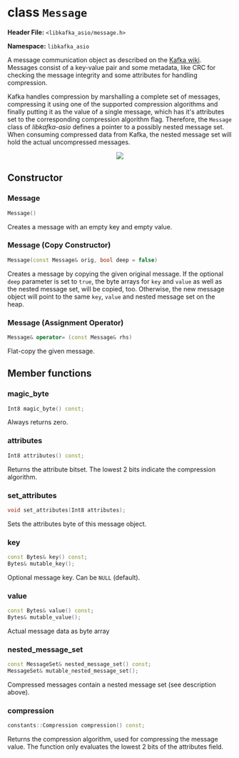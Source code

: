 
# class `Message`

**Header File:** `<libkafka_asio/message.h>`

**Namespace:** `libkafka_asio`

A message communication object as described on the
[Kafka wiki](https://cwiki.apache.org/confluence/display/KAFKA/A+Guide+To+The+Kafka+Protocol#AGuideToTheKafkaProtocol-Messagesets).
Messages consist of a key-value pair and some metadata, like CRC for checking
the message integrity and some attributes for handling compression.

Kafka handles compression by marshalling a complete set of messages, compressing
it using one of the supported compression algorithms and finally putting it
as the value of a single message, which has it's attributes set to the
corresponding compression algorithm flag. Therefore, the `Message` class of
_libkafka-asio_ defines a pointer to a possibly nested message set.
When consuming compressed data from Kafka, the nested message set will hold
the actual uncompressed messages.

<center>
<img src="http://yuml.me/diagram/nofunky;scale:80/class/
[Message{bg:orange}|+attributes;+key:Bytes;+value:Bytes]^-[MessageAndOffset|+offset],
[Message]+- 0..1[MessageSet],
[MessageSet]++-*[MessageAndOffset]"
/>
</center>

## Constructor

### Message

```cpp
Message()
```

Creates a message with an empty key and empty value.

### Message (Copy Constructor)

```cpp
Message(const Message& orig, bool deep = false)
```

Creates a message by copying the given original message. If the optional `deep`
parameter is set to `true`, the byte arrays for `key` and `value` as well as the
nested message set, will be copied, too. Otherwise, the new message object will
point to the same `key`, `value` and nested message set on the heap.

### Message (Assignment Operator)

```cpp
Message& operator= (const Message& rhs)
```

Flat-copy the given message.

## Member functions

### magic_byte

```cpp
Int8 magic_byte() const;
```

Always returns zero.

### attributes

```cpp
Int8 attributes() const;
```

Returns the attribute bitset. The lowest 2 bits indicate the compression
algorithm.

### set_attributes

```cpp
void set_attributes(Int8 attributes);
```

Sets the attributes byte of this message object.

### key

```cpp
const Bytes& key() const;
Bytes& mutable_key();
```

Optional message key. Can be `NULL` (default).

### value

```cpp
const Bytes& value() const;
Bytes& mutable_value();
```

Actual message data as byte array

### nested_message_set

```cpp
const MessageSet& nested_message_set() const;
MessageSet& mutable_nested_message_set();
```

Compressed messages contain a nested message set (see description above).

### compression

```cpp
constants::Compression compression() const;
```

Returns the compression algorithm, used for compressing the message value. The
function only evaluates the lowest 2 bits of the attributes field.

